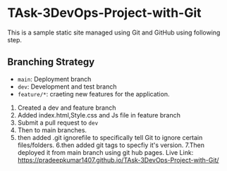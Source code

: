 # TAsk-3DevOps-Project-with-Git

This is a sample static site managed using Git and GitHub using following step.

## Branching Strategy
- `main`: Deployment branch
- `dev`: Development and test branch
- `feature/*`: craeting new features for the application.

1. Created a dev and feature branch
2. Added index.html,Style.css and Js file in feature branch
3. Submit a pull request to `dev`
4. Then to main branches.
5. then added .git ignorefile to specifically tell Git to ignore certain files/folders.
6.then added git tags to specfiy it's version.
7.Then deployed it from main branch using git hub pages.
Live Link:  https://pradeepkumar1407.github.io/TAsk-3DevOps-Project-with-Git/

